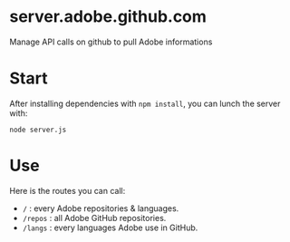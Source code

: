 server.adobe.github.com
=======================

Manage API calls on github to pull Adobe informations

# Start

After installing dependencies with `npm install`, you can lunch the server with:

```
node server.js
```

# Use

Here is the routes you can call:

- `/` : every Adobe repositories & languages.
- `/repos` : all Adobe GitHub repositories.
- `/langs` : every languages Adobe use in GitHub.
